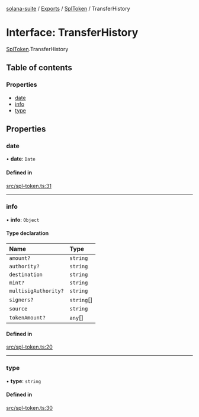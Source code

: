 [solana-suite](../README.md) / [Exports](../modules.md) / [SplToken](../modules/SplToken.md) / TransferHistory

# Interface: TransferHistory

[SplToken](../modules/SplToken.md).TransferHistory

## Table of contents

### Properties

- [date](SplToken.TransferHistory.md#date)
- [info](SplToken.TransferHistory.md#info)
- [type](SplToken.TransferHistory.md#type)

## Properties

### date

• **date**: `Date`

#### Defined in

[src/spl-token.ts:31](https://github.com/fukaoi/solana-suite/blob/de2b092/src/spl-token.ts#L31)

___

### info

• **info**: `Object`

#### Type declaration

| Name | Type |
| :------ | :------ |
| `amount?` | `string` |
| `authority?` | `string` |
| `destination` | `string` |
| `mint?` | `string` |
| `multisigAuthority?` | `string` |
| `signers?` | `string`[] |
| `source` | `string` |
| `tokenAmount?` | `any`[] |

#### Defined in

[src/spl-token.ts:20](https://github.com/fukaoi/solana-suite/blob/de2b092/src/spl-token.ts#L20)

___

### type

• **type**: `string`

#### Defined in

[src/spl-token.ts:30](https://github.com/fukaoi/solana-suite/blob/de2b092/src/spl-token.ts#L30)
